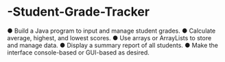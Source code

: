 # -Student-Grade-Tracker
 ● Build a Java program to input and manage student grades. ● Calculate average, highest, and lowest scores. ● Use arrays or ArrayLists to store and manage data. ● Display a summary report of all students. ● Make the interface console-based or GUI-based as desired.
